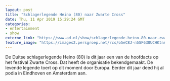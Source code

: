 ```yaml
---
layout: post
title: "Schlagerlegende Heino (80) naar Zwarte Cross"
date: Thu, 11 Apr 2019 15:29:24 GMT
categories: 
- entertainment 
- show 
externe_link: "https://www.ad.nl/show/schlagerlegende-heino-80-naar-zwarte-cross~ad12c07e/"
feature_image: "https://images2.persgroep.net/rcs/o5eC8J-n5SF630UCHKtnABi3ZBc/diocontent/145320666/_fitwidth/400/?appId=21791a8992982cd8da851550a453bd7f&quality=0.7"
---
```


De Duitse schlagerlegende Heino (80) is dit jaar een van de hoofdacts op het festival Zwarte Cross. Dat heeft de organisatie bekendgemaakt. De levende legende toert op dit moment door Europa. Eerder dit jaar deed hij al podia in Eindhoven en Amsterdam aan.

